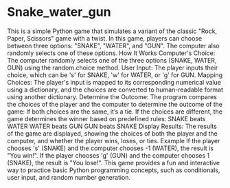 # Snake_water_gun
  This is a simple Python game that simulates a variant of the classic "Rock, Paper, Scissors" game with a twist. In this game, players can choose between three options: "SNAKE", "WATER", and "GUN". The computer also randomly selects one of these options.  How It Works Computer's Choice: The computer randomly selects one of the three options (SNAKE, WATER, GUN) using the random.choice method. User Input: The player inputs their choice, which can be 's' for SNAKE, 'w' for WATER, or 'g' for GUN. Mapping Choices: The player's input is mapped to its corresponding numerical value using a dictionary, and the choices are converted to human-readable format using another dictionary. Determine the Outcome: The program compares the choices of the player and the computer to determine the outcome of the game: If both choices are the same, it’s a tie. If the choices are different, the game determines the winner based on predefined rules: SNAKE beats WATER WATER beats GUN GUN beats SNAKE Display Results: The results of the game are displayed, showing the choices of both the player and the computer, and whether the player wins, loses, or ties. Example If the player chooses 's' (SNAKE) and the computer chooses -1 (WATER), the result is "You win!". If the player chooses 'g' (GUN) and the computer chooses 1 (SNAKE), the result is "You lose!". This game provides a fun and interactive way to practice basic Python programming concepts, such as conditionals, user input, and random number generation.
